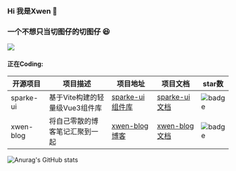 ### Hi 我是Xwen 👋
### 一个不想只当切图仔的切图仔 😆

<span> <img src="https://visitor-badge.glitch.me/badge?page_id=XwenHaHa" /> </span>

#### 正在Coding:
| 开源项目 | 项目描述 | 项目地址 | 项目文档 | star数 | 
| -------- | -------- | -------- | -------- | -------- |
| sparke-ui   | 基于Vite构建的轻量级Vue3组件库 | [sparke-ui组件库](https://github.com/XwenHaHa/sparke-ui) | [sparke-ui文档](https://sparke-ui.vercel.app) | <img src="https://img.shields.io/github/stars/XwenHaHa/sparke-ui?style=flat-square" alt="badge"> |
| xwen-blog   | 将自己零散的博客笔记汇聚到一起  | [xwen-blog博客](https://github.com/XwenHaHa/xwen-blog) | [xwen-blog文档](https://xwen-blog.vercel.app) | <img src="https://img.shields.io/github/stars/XwenHaHa/xwen-blog?style=flat-square" alt="badge"> |

![Anurag's GitHub stats](https://github-readme-stats.vercel.app/api?username=XwenHaHa&hide_border=true&show_icons=trueline_height=21&text_color=000&icon_color=000&bg_color=0,ea6161,ffc64d,fffc4d,52fa5a&theme=radical")


